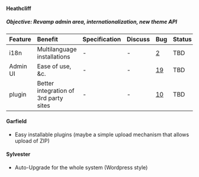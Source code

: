 #### Heathcliff ####

##### Objective: Revamp admin area, internationalization, new theme API #####
| Feature | Benefit | Specification | Discuss | Bug | Status |
|:--------|:--------|:--------------|:--------|:----|:-------|
| i18n    | Multilanguage installations | -             | -       | [2](http://code.google.com/p/lifepress/issues/detail?id=2) | TBD    |
| Admin UI | Ease of use, &c. | -             | -       | [19](http://code.google.com/p/lifepress/issues/detail?id=19) | TBD    |
| plugin  | Better integration of 3rd party sites | -             | -       | [10](http://code.google.com/p/lifepress/issues/detail?id=10) | TBD    |

#### Garfield ####
  * Easy installable plugins (maybe a simple upload mechanism that allows upload of ZIP)

#### Sylvester ####

  * Auto-Upgrade for the whole system (Wordpress style)
